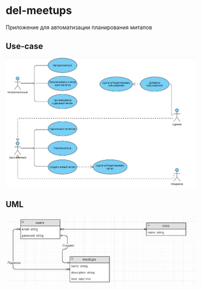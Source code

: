# del-meetups
Приложение для автоматизации планирования митапов

## Use-case
![use-case](docs/img/use-case.png)

## UML
![uml](docs/img/uml.png)
